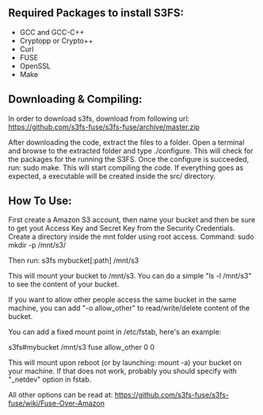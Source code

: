 Required Packages to install S3FS:
----------------------------------
* GCC and GCC-C++
* Cryptopp or Crypto++
* Curl
* FUSE
* OpenSSL
* Make

Downloading & Compiling:
------------------------
In order to download s3fs, download from following url:
https://github.com/s3fs-fuse/s3fs-fuse/archive/master.zip

After downloading the code, extract the files to a folder.
Open a terminal and browse to the extracted folder and type ./configure.
This will check for the packages for the running the S3FS.
Once the configure is succeeded, run: sudo make.
This will start compiling the code. If everything goes as expected, a executable will be created inside the src/ directory.

How To Use:
-----------
First create a Amazon S3 account, then name your bucket and then be sure to get yout Access Key and Secret Key from the Security Credentials.
Create a directory inside the mnt folder using root access. Command: sudo mkdir -p /mnt/s3/

Then run: s3fs mybucket[:path] /mnt/s3

This will mount your bucket to /mnt/s3. You can do a simple "ls -l /mnt/s3" to see the content of your bucket.

If you want to allow other people access the same bucket in the same machine, you can add "-o allow_other" to read/write/delete content of the bucket.

You can add a fixed mount point in /etc/fstab, here's an example:

s3fs#mybucket /mnt/s3 fuse allow_other 0 0

This will mount upon reboot (or by launching: mount -a) your bucket on your machine.
If that does not work, probably you should specify with "_netdev" option in fstab.

All other options can be read at: https://github.com/s3fs-fuse/s3fs-fuse/wiki/Fuse-Over-Amazon